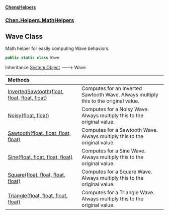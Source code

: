 
#### [ChensHelpers](index 'index')

### [Chen.Helpers.MathHelpers](Chen_Helpers_MathHelpers 'Chen.Helpers.MathHelpers')

## Wave Class
Math helper for easily computing Wave behaviors.  
```csharp
public static class Wave
```

Inheritance [System.Object](https://docs.microsoft.com/en-us/dotnet/api/System.Object 'System.Object') &#129106; Wave  

| Methods | |
| :--- | :--- |
| [InvertedSawtooth(float, float, float, float)](Chen_Helpers_MathHelpers_Wave_InvertedSawtooth(float_float_float_float) 'Chen.Helpers.MathHelpers.Wave.InvertedSawtooth(float, float, float, float)') | Computes for an Inverted Sawtooth Wave. Always multiply this to the original value.<br/> |
| [Noisy(float, float)](Chen_Helpers_MathHelpers_Wave_Noisy(float_float) 'Chen.Helpers.MathHelpers.Wave.Noisy(float, float)') | Computes for a Noisy Wave. Always multiply this to the original value.<br/> |
| [Sawtooth(float, float, float, float)](Chen_Helpers_MathHelpers_Wave_Sawtooth(float_float_float_float) 'Chen.Helpers.MathHelpers.Wave.Sawtooth(float, float, float, float)') | Computes for a Sawtooth Wave. Always multiply this to the original value.<br/> |
| [Sine(float, float, float, float)](Chen_Helpers_MathHelpers_Wave_Sine(float_float_float_float) 'Chen.Helpers.MathHelpers.Wave.Sine(float, float, float, float)') | Computes for a Sine Wave. Always multiply this to the original value.<br/> |
| [Square(float, float, float, float)](Chen_Helpers_MathHelpers_Wave_Square(float_float_float_float) 'Chen.Helpers.MathHelpers.Wave.Square(float, float, float, float)') | Computes for a Square Wave. Always multiply this to the original value.<br/> |
| [Triangle(float, float, float, float)](Chen_Helpers_MathHelpers_Wave_Triangle(float_float_float_float) 'Chen.Helpers.MathHelpers.Wave.Triangle(float, float, float, float)') | Computes for a Triangle Wave. Always multiply this to the original value.<br/> |
